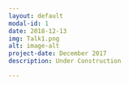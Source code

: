 ```yaml
---
layout: default
modal-id: 1
date: 2018-12-13
img: Talk1.png
alt: image-alt
project-date: December 2017
description: Under Construction

---
```

